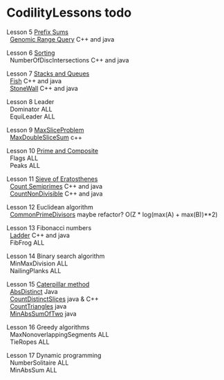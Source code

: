 # CodilityLessons todo


Lesson 5 [Prefix Sums](/5%20PrefixSums)<br>
&nbsp; [Genomic Range Query](/5%20PrefixSums/GenomicRangeQuery/GRQ.MD) C++ and java<br>

Lesson 6 [Sorting](/6%20Sorting/)<br>
&nbsp; NumberOfDiscIntersections C++ and java<br>

Lesson 7 [Stacks and Queues](/7%20StacksandQues/) <br>
&nbsp; [Fish](/7%20StacksandQues/Fish/fish.MD) C++ and java<br>
&nbsp; [StoneWall](/7%20StacksandQues/StoneWall/stoneWall.MD) C++ and java<br>

Lesson 8 Leader <br>
&nbsp; Dominator ALL<br>
&nbsp; EquiLeader ALL<br>

Lesson 9 [MaxSliceProblem](/9%20MaxSliceProblem/)<br>
&nbsp; [MaxDoubleSliceSum](/9%20MaxSliceProblem/MaxDoubleSliceSum/MaxDoubleSliceSum.MD) c++ <br>

Lesson 10 [Prime and Composite](/10%20PrimeandComposite/)<br>
&nbsp; Flags ALL <br>
&nbsp; Peaks ALL <br>

Lesson 11 [Sieve of Eratosthenes](/11%20Sieve%20of%20Eratosthenes/)<br>
&nbsp; [Count Semiprimes](/11%20Sieve%20of%20Eratosthenes/CountSemiprimes/CountSemiprimes.MD) C++ and java<br>
&nbsp; [CountNonDivisible](/11%20Sieve%20of%20Eratosthenes/CountNonDivisible/CountNonDivisible.MD) C++ and java <br>

Lesson 12 Euclidean algorithm<br>
&nbsp; [CommonPrimeDivisors](/12%20Euclidean%20algorithm/CommonPrimeDivisors/commonPrimeDivisors.js) maybe refactor? O(Z * log(max(A) + max(B))**2)<br>

Lesson 13 Fibonacci numbers <br>
&nbsp; [Ladder](/13%20Fibonacci%20Numbers/Ladder/Ladder.MD) C++ and java<br>
&nbsp; FibFrog ALL <br>

Lesson 14 Binary search algorithm <br>
&nbsp; MinMaxDivision ALL <br>
&nbsp; NailingPlanks ALL <br>

Lesson 15 [Caterpillar method](/15%20Caterpillar%20method/) <br>
&nbsp; [AbsDistinct](/15%20Caterpillar%20method/AbsDistinct/absDistinct.MD) Java <br>
&nbsp; [CountDistinctSlices](/15%20Caterpillar%20method/CountDistinctSlices/CountDistinctSlices.MD) java & C++<br>
&nbsp; [CountTriangles](/15%20Caterpillar%20method/CountTriangles/CountTriangles.MD) java <br>
&nbsp; [MinAbsSumOfTwo](/15%20Caterpillar%20method/MinAbsSumOfTwo/MinAbsSumOfTwo.MD) java<br>

Lesson 16 Greedy algorithms <br>
&nbsp; MaxNonoverlappingSegments ALL <br>
&nbsp; TieRopes ALL <br>

Lesson 17 Dynamic programming <br>
&nbsp; NumberSolitaire  ALL <br>
&nbsp; MinAbsSum ALL <br>